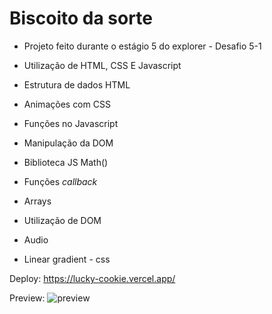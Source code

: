 # Biscoito da sorte 

- Projeto feito durante o estágio 5 do explorer - Desafio 5-1
- Utilização de HTML, CSS E Javascript 


- Estrutura de dados HTML
- Animações com CSS
- Funções no Javascript
- Manipulação da DOM
- Biblioteca JS Math()
- Funções *callback*
- Arrays
- Utilização de DOM
- Audio
- Linear gradient - css 


Deploy: https://lucky-cookie.vercel.app/

Preview: 
![preview](https://user-images.githubusercontent.com/69219137/210119627-5f7d9587-4b3c-4e49-9f4b-e2121ea6be2b.JPG)
